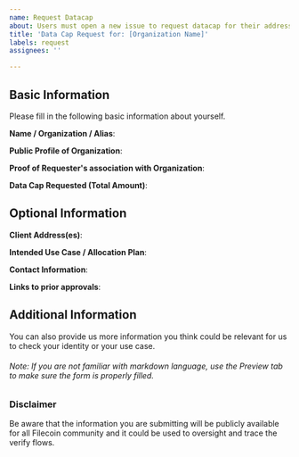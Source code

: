 ```yaml
---
name: Request Datacap
about: Users must open a new issue to request datacap for their addresses
title: 'Data Cap Request for: [Organization Name]'
labels: request
assignees: ''

---
```


##  Basic Information

Please fill in the following basic information about yourself.

**Name / Organization / Alias**: 

**Public Profile of Organization**: 

**Proof of Requester's association with Organization**:

**Data Cap Requested (Total Amount)**:   

## Optional Information 
  
**Client Address(es)**:

**Intended Use Case / Allocation Plan**:

**Contact Information**: 

**Links to prior approvals**:
 
## Additional Information 

You can also provide us more information you think could be relevant for us to check your identity or your use case.  

###### _Note: If you are not familiar with markdown language, use the Preview tab to make sure the form is properly filled._

### Disclaimer

Be aware that the information you are submitting will be publicly available for all Filecoin community and it could be used to oversight and trace the verify flows.
